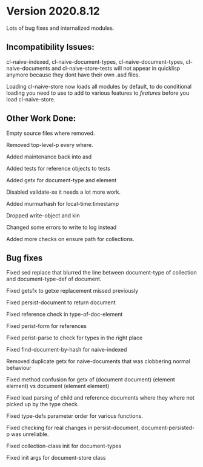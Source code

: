 # Version 2020.8.12

Lots of bug fixes and internalized modules.

## Incompatibility Issues:

cl-naive-indexed, cl-naive-document-types, cl-naive-document-types, cl-naive-documents and cl-naive-store-tests will not appear in quicklisp anymore because they dont have their own .asd files.

Loading cl-naive-store now loads all modules by default, to do conditional loading you need to use to add to various features to *features* before you load cl-naive-store.


## Other Work Done:

Empty source files where removed.

Removed top-level-p every where.

Added maintenance back into asd

Added tests for reference objects to tests

Added getx for document-type and element

Disabled validate-xe it needs a lot more work.

Added murmurhash for local-time:timestamp

Dropped write-object and kin

Changed some errors to write to log instead

Added more checks on ensure path for collections.


## Bug fixes


Fixed sed replace that blurred the line between document-type of collection and document-type-def of document.

Fixed getsfx to getxe replacement missed previously

Fixed persist-document to return document

Fixed reference check in type-of-doc-element

Fixed perist-form for references

Fixed perist-parse to check for types in the right place

Fixed find-document-by-hash for naive-indexed

Removed duplicate getx for naive-documents that was clobbering normal behaviour

Fixed method confusion for getx of (document document) (element element) vs document (element element)

Fixed load parsing of child and reference documents where they where not picked up by the type check.

Fixed type-defs parameter order for various functions.

Fixed checking for real changes in persist-document, document-persisted-p was unreliable.

Fixed collection-class init for document-types

Fixed init args for document-store class